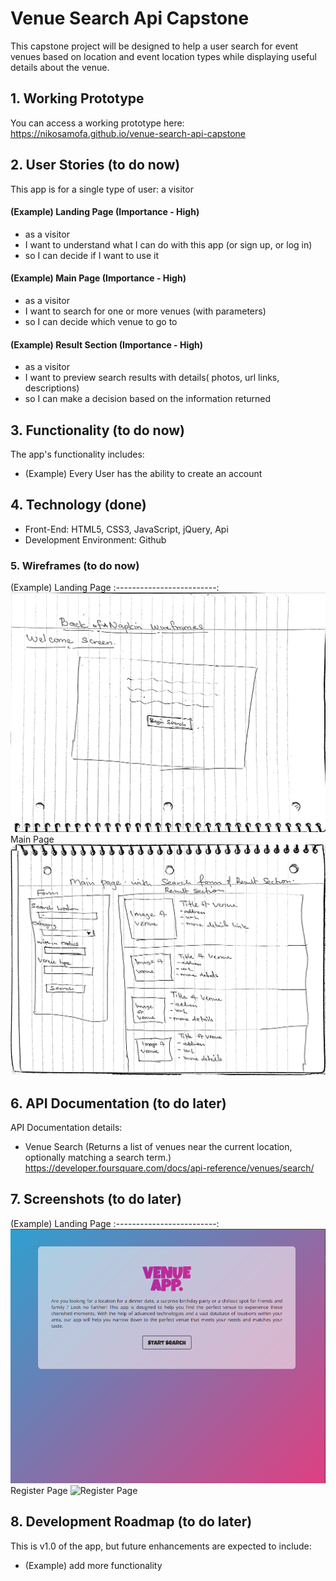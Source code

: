 # Venue Search Api Capstone
This capstone project will be designed to help a user search for event venues based on location and event location types while displaying 
useful details about the venue. 

## 1. Working Prototype 
You can access a working prototype here: https://nikosamofa.github.io/venue-search-api-capstone


## 2. User Stories (to do now)
This app is for a single type of user: a visitor

#### (Example) Landing Page (Importance - High)
* as a visitor
* I want to understand what I can do with this app (or sign up, or log in)
* so I can decide if I want to use it

#### (Example) Main Page (Importance - High)
* as a visitor
* I want to search for one or more venues (with parameters)
* so I can decide which venue to go to

#### (Example) Result Section (Importance - High)
* as a visitor
* I want to preview search results with details( photos, url links, descriptions)
* so I can make a decision based on the information returned

## 3. Functionality (to do now)
The app's functionality includes:
* (Example) Every User has the ability to create an account

## 4. Technology (done)
* Front-End: HTML5, CSS3, JavaScript, jQuery, Api
* Development Environment: Github

### 5. Wireframes (to do now)
(Example) Landing Page
:-------------------------:
![Landing Page](/github-images/wireframes/landing-page-wireframe.jpg)
Main Page
![Register Page](/github-images/wireframes/main-page-wireframe.jpg)

## 6. API Documentation (to do later)
API Documentation details:
* Venue Search (Returns a list of venues near the current location, optionally matching a search term.) https://developer.foursquare.com/docs/api-reference/venues/search/



## 7. Screenshots (to do later)
(Example) Landing Page
:-------------------------:
![Landing Page](/github-images/screenshots/landing-page-screenshot.png)
Register Page
![Register Page](/github-images/screenshots/register-page-screenshot.png)

## 8. Development Roadmap (to do later)
This is v1.0 of the app, but future enhancements are expected to include:
* (Example) add more functionality

